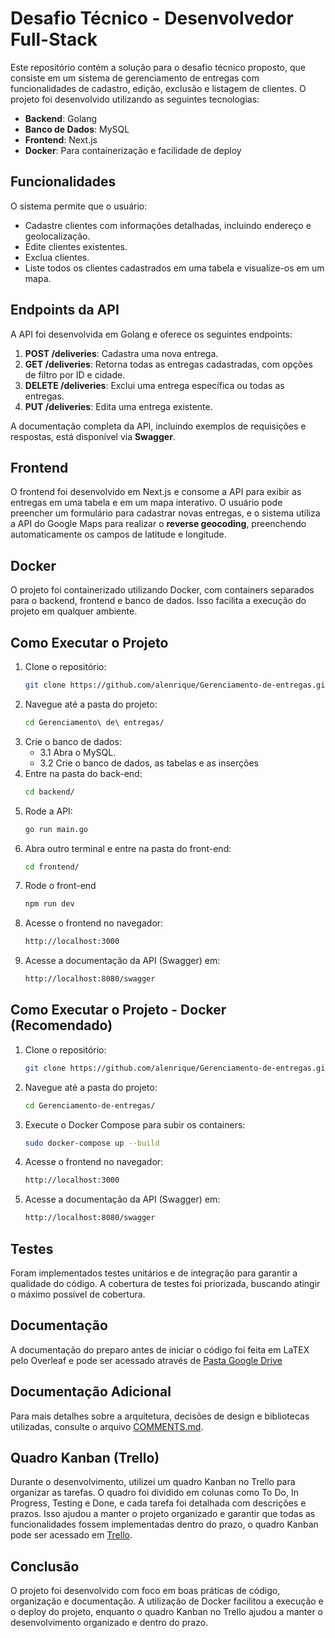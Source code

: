 # Desafio Técnico - Desenvolvedor Full-Stack

Este repositório contém a solução para o desafio técnico proposto, que consiste em um sistema de gerenciamento de entregas com funcionalidades de cadastro, edição, exclusão e listagem de clientes. O projeto foi desenvolvido utilizando as seguintes tecnologias:

- **Backend**: Golang
- **Banco de Dados**: MySQL
- **Frontend**: Next.js
- **Docker**: Para containerização e facilidade de deploy

## Funcionalidades

O sistema permite que o usuário:

- Cadastre clientes com informações detalhadas, incluindo endereço e geolocalização.
- Edite clientes existentes.
- Exclua clientes.
- Liste todos os clientes cadastrados em uma tabela e visualize-os em um mapa.

## Endpoints da API

A API foi desenvolvida em Golang e oferece os seguintes endpoints:

1. **POST /deliveries**: Cadastra uma nova entrega.
2. **GET /deliveries**: Retorna todas as entregas cadastradas, com opções de filtro por ID e cidade.
3. **DELETE /deliveries**: Exclui uma entrega específica ou todas as entregas.
4. **PUT /deliveries**: Edita uma entrega existente.

A documentação completa da API, incluindo exemplos de requisições e respostas, está disponível via **Swagger**.

## Frontend

O frontend foi desenvolvido em Next.js e consome a API para exibir as entregas em uma tabela e em um mapa interativo. O usuário pode preencher um formulário para cadastrar novas entregas, e o sistema utiliza a API do Google Maps para realizar o **reverse geocoding**, preenchendo automaticamente os campos de latitude e longitude.

## Docker

O projeto foi containerizado utilizando Docker, com containers separados para o backend, frontend e banco de dados. Isso facilita a execução do projeto em qualquer ambiente.

## Como Executar o Projeto

1. Clone o repositório:
   ```bash
   git clone https://github.com/alenrique/Gerenciamento-de-entregas.git
2. Navegue até a pasta do projeto:
   ```bash
   cd Gerenciamento\ de\ entregas/
3. Crie o banco de dados:
   - 3.1 Abra o MySQL.
   - 3.2 Crie o banco de dados, as tabelas e as inserções
3. Entre na pasta do back-end:
   ```bash
   cd backend/
4. Rode a API:
   ```bash
   go run main.go
5. Abra outro terminal e entre na pasta do front-end:
   ```bash
   cd frontend/
6. Rode o front-end
   ```bash
   npm run dev
7. Acesse o frontend no navegador:
   ```bash
   http://localhost:3000
8. Acesse a documentação da API (Swagger) em:
   ```bash
   http://localhost:8080/swagger

## Como Executar o Projeto - Docker (Recomendado)

1. Clone o repositório:
   ```bash
   git clone https://github.com/alenrique/Gerenciamento-de-entregas.git
2. Navegue até a pasta do projeto:
   ```bash
   cd Gerenciamento-de-entregas/
3. Execute o Docker Compose para subir os containers:
   ```bash
   sudo docker-compose up --build
4. Acesse o frontend no navegador:
   ```bash
   http://localhost:3000
5. Acesse a documentação da API (Swagger) em:
   ```bash
   http://localhost:8080/swagger

## Testes

Foram implementados testes unitários e de integração para garantir a qualidade do código. A cobertura de testes foi priorizada, buscando atingir o máximo possível de cobertura.

## Documentação

A documentação do preparo antes de iniciar o código foi feita em LaTEX pelo Overleaf e pode ser acessado através de [Pasta Google Drive](https://drive.google.com/drive/folders/13lG19v-kpThh3l37km4Xg3aQi4JOC5tH?usp=sharing)

## Documentação Adicional

Para mais detalhes sobre a arquitetura, decisões de design e bibliotecas utilizadas, consulte o arquivo [COMMENTS.md](https://github.com/alenrique/Gerenciamento-de-entregas/blob/main/COMMENTS.md).

## Quadro Kanban (Trello)

Durante o desenvolvimento, utilizei um quadro Kanban no Trello para organizar as tarefas. O quadro foi dividido em colunas como To Do, In Progress, Testing e Done, e cada tarefa foi detalhada com descrições e prazos. Isso ajudou a manter o projeto organizado e garantir que todas as funcionalidades fossem implementadas dentro do prazo, o quadro Kanban pode ser acessado em [Trello](https://trello.com/invite/b/67c98956815ac3477267623e/ATTI54890bcbeade84a342cfe0ac3c87a935D100E40A/gerenciamento-de-entregas).

## Conclusão

O projeto foi desenvolvido com foco em boas práticas de código, organização e documentação. A utilização de Docker facilitou a execução e o deploy do projeto, enquanto o quadro Kanban no Trello ajudou a manter o desenvolvimento organizado e dentro do prazo.
